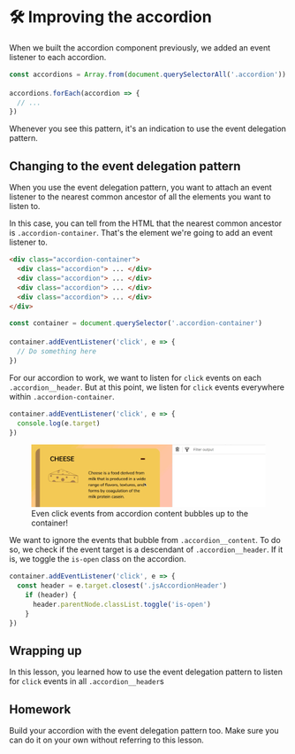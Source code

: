 # 🛠 Improving the accordion

When we built the accordion component previously, we added an event listener to each accordion.

```js
const accordions = Array.from(document.querySelectorAll('.accordion'))

accordions.forEach(accordion => {
  // ...
})
```

Whenever you see this pattern, it's an indication to use the event delegation pattern.

## Changing to the event delegation pattern

When you use the event delegation pattern, you want to attach an event listener to the nearest common ancestor of all the elements you want to listen to.

In this case, you can tell from the HTML that the nearest common ancestor is `.accordion-container`. That's the element we're going to add an event listener to.

```html
<div class="accordion-container">
  <div class="accordion"> ... </div>
  <div class="accordion"> ... </div>
  <div class="accordion"> ... </div>
  <div class="accordion"> ... </div>
</div>
```

```js
const container = document.querySelector('.accordion-container')

container.addEventListener('click', e => {
  // Do something here
})
```

For our accordion to work, we want to listen for `click` events on each `.accordion__header`. But at this point, we listen for `click` events everywhere within `.accordion-container`.

```js
container.addEventListener('click', e => {
  console.log(e.target)
})
```

<figure>
  <img src="../../images/components/accordion/events/events.gif" alt="GIF that show clicks on different elements in the accordion">
  <figcaption>Even click events from accordion content bubbles up to the container!</figcaption>
</figure>

We want to ignore the events that bubble from `.accordion__content`. To do so, we check if the event target is a descendant of `.accordion__header`. If it is, we toggle the `is-open` class on the accordion.

```js
container.addEventListener('click', e => {
  const header = e.target.closest('.jsAccordionHeader')
    if (header) {
      header.parentNode.classList.toggle('is-open')
    }
})
```

## Wrapping up

In this lesson, you learned how to use the event delegation pattern to listen for `click` events in all `.accordion__header`s

## Homework

Build your accordion with the event delegation pattern too. Make sure you can do it on your own without referring to this lesson.